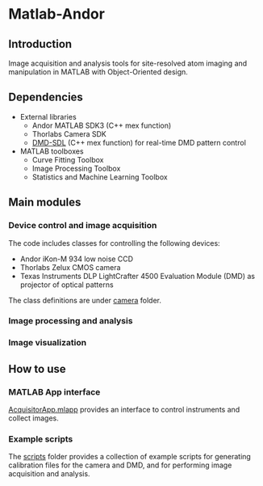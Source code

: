 # Matlab-Andor

## Introduction
Image acquisition and analysis tools for site-resolved atom imaging and manipulation in MATLAB with Object-Oriented design.

## Dependencies
- External libraries
    - Andor MATLAB SDK3 (C++ mex function)
    - Thorlabs Camera SDK
    - [DMD-SDL](https://github.com/ChinLabQMS/DMD-SDL) (C++ mex function) for real-time DMD pattern control
- MATLAB toolboxes
    - Curve Fitting Toolbox
    - Image Processing Toolbox
    - Statistics and Machine Learning Toolbox

## Main modules

### Device control and image acquisition
The code includes classes for controlling the following devices:
- Andor iKon-M 934 low noise CCD
- Thorlabs Zelux CMOS camera
- Texas Instruments DLP LightCrafter 4500 Evaluation Module (DMD) as projector of optical patterns

The class definitions are under [camera](core/camera/) folder.

### Image processing and analysis

### Image visualization

## How to use

### MATLAB App interface
[AcquisitorApp.mlapp](AcquisitorApp.mlapp) provides an interface to control instruments and collect images.

### Example scripts
The [scripts](scripts/) folder provides a collection of example scripts for generating calibration files for the camera and DMD, and for performing image acquisition and analysis.
